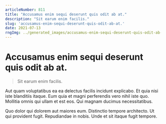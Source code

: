 ```yaml
---
articleNumber: 811
title: "Accusamus enim sequi deserunt quis odit ab at."
description: "Sit earum enim facilis."
slug: 'accusamus-enim-sequi-deserunt-quis-odit-ab-at.'
date: 2021-07-13
rngImg: ../generated_images/accusamus-enim-sequi-deserunt-quis-odit-ab-at..jpg
---
```


# Accusamus enim sequi deserunt quis odit ab at.

> Sit earum enim facilis.

Aut quam voluptatibus ea ea delectus facilis incidunt explicabo. Et quia nisi iste blanditiis itaque. Eum quia et magni perferendis vero nihil iste quo. Mollitia omnis qui ullam et est eos. Qui magnam ducimus necessitatibus.
 Quo dolor qui dolorem aut maiores eum. Distinctio tempore architecto. Ut qui provident fugit. Repudiandae in nobis. Unde et sit itaque fugit tempore.
